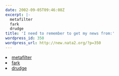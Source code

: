 ```yaml
---
date: 2002-09-05T09:46:08Z
excerpt: |-
  metafilter
  fark
  drudge
title: 'I need to remember to get my news from:'
wordpress_id: 350
wordpress_url: http://new.nata2.org/?p=350
---
```


<li><a href="http://www.metafilter.com">metafilter</a>
<li><a href="http://www.fark.com">fark</a>
<li><a href="http://www.drudgereport.com">drudge</a>
